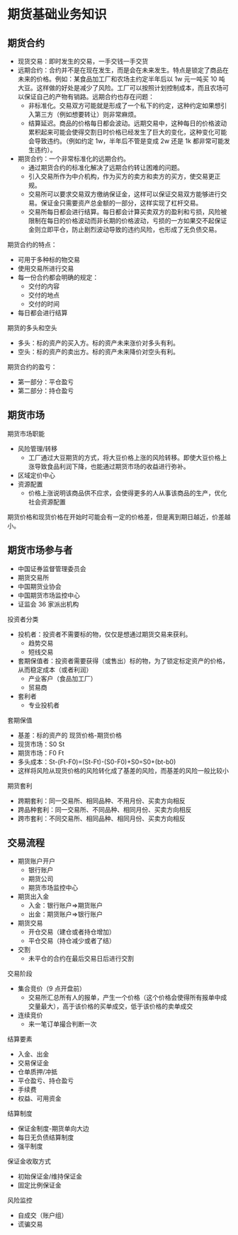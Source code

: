 # 期货基础业务知识

## 期货合约

- 现货交易：即时发生的交易，一手交钱一手交货
- 远期合约：合约并不是在现在发生，而是会在未来发生。特点是锁定了商品在未来的价格。例如：某食品加工厂和农场主约定半年后以 1w 元一吨买 10 吨大豆。这样做的好处是减少了风险。工厂可以按照计划控制成本，而且农场可以保证自己的产物有销路。远期合约也存在问题：
  - 非标准化。交易双方可能就是形成了一个私下的约定，这种约定如果想引入第三方（例如想要转让）则非常麻烦。
  - 结算延迟。商品的价格每日都会波动。远期交易中，这种每日的价格波动累积起来可能会使得交割日时价格已经发生了巨大的变化，这种变化可能会导致违约。（例如约定 1w，半年后不管是变成 2w 还是 1k 都非常可能发生违约）。
- 期货合约：一个非常标准化的远期合约。
  - 通过期货合约的标准化解决了远期合约转让困难的问题。
  - 引入交易所作为中介机构，作为买方的卖方和卖方的买方，使交易更正规。
  - 交易所可以要求交易双方缴纳保证金，这样可以保证交易双方能够进行交易。保证金只需要资产总金额的一部分，这样实现了杠杆交易。
  - 交易所每日都会进行结算。每日都会计算买卖双方的盈利和亏损，风险被限制在每日的价格波动而非长期的价格波动，亏损的一方如果交不起保证金则立即平仓，防止剧烈波动导致的违约风险，也形成了无负债交易。

期货合约的特点：

- 可用于多种标的物交易
- 使用交易所进行交易
- 每一份合约都会明确的规定：
  - 交付的内容
  - 交付的地点
  - 交付的时间
- 每日都会进行结算

期货的多头和空头

- 多头：标的资产的买入方。标的资产未来涨价对多头有利。
- 空头：标的资产的卖出方。标的资产未来降价对空头有利。

期货合约的盈亏：

- 第一部分：平仓盈亏
- 第二部分：持仓盈亏

## 期货市场

期货市场职能

- 风险管理/转移
  - 工厂通过大豆期货的方式，将大豆价格上涨的风险转移。即使大豆价格上涨导致食品利润下降，也能通过期货市场的收益进行弥补。
- 区域定价中心
- 资源配置
  - 价格上涨说明该商品供不应求，会使得更多的人从事该商品的生产，优化社会资源配置

期货价格和现货价格在开始时可能会有一定的价格差，但是离到期日越近，价差越小。

## 期货市场参与者

- 中国证券监督管理委员会
- 期货交易所
- 中国期货业协会
- 中国期货市场监控中心
- 证监会 36 家派出机构

投资者分类

- 投机者：投资者不需要标的物，仅仅是想通过期货交易来获利。
  - 趋势交易
  - 短线交易
- 套期保值者：投资者需要获得（或售出）标的物，为了锁定标定资产的价格，从而稳定成本（或者利润）
  - 产业客户（食品加工厂）
  - 贸易商
- 套利者
  - 专业投机者

套期保值

- 基差：标的资产的 现货价格-期货价格
- 现货市场：S0 St
- 期货市场：F0 Ft
- 多头成本：St-(Ft-F0)=(St-Ft)-(S0-F0)+S0=S0+(bt-b0)
- 这样将风险从现货价格的风险转化成了基差的风险，而基差的风险一般比较小

期货套利

- 跨期套利：同一交易所、相同品种、不用月份、买卖方向相反
- 跨品种套利：同一交易所、不同品种、相同月份、买卖方向相反
- 跨市套利：不同交易所、相同品种、相同月份、买卖方向相反

## 交易流程

- 期货账户开户
  - 银行账户
  - 期货公司
  - 期货市场监控中心
- 期货出入金
  - 入金：银行账户=>期货账户
  - 出金：期货账户=>银行账户
- 期货交易
  - 开仓交易（建仓或者持仓增加）
  - 平仓交易（持仓减少或者了结）
- 交割
  - 未平仓的合约在最后交易日后进行交割

交易阶段

- 集合竞价（9 点开盘前）
  - 交易所汇总所有人的报单，产生一个价格（这个价格会使得所有报单中成交量最大），高于该价格的买单成交，低于该价格的卖单成交
- 连续竞价
  - 来一笔订单撮合判断一次

结算要素

- 入金、出金
- 交易保证金
- 仓单质押/冲抵
- 平仓盈亏、持仓盈亏
- 手续费
- 权益、可用资金

结算制度

- 保证金制度-期货单向大边
- 每日无负债结算制度
- 强平制度

保证金收取方式

- 初始保证金/维持保证金
- 固定比例保证金

风险监控

- 自成交（账户组）
- 谎骗交易
